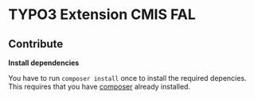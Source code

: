 TYPO3 Extension CMIS FAL
===

Contribute
---

**Install dependencies**

You have to run `composer install` once to install the required depencies.
This requires that you have 
[composer](https://getcomposer.org/doc/00-intro.md#installation-nix) 
already installed.